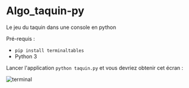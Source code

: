 # Algo_taquin-py
Le jeu du taquin dans une console en python


Pré-requis : 
* `pip install terminaltables`
* Python 3

Lancer l'application `python taquin.py` et vous devriez obtenir cet écran :


![terminal](https://i.imgur.com/j1YIyIr.png)
